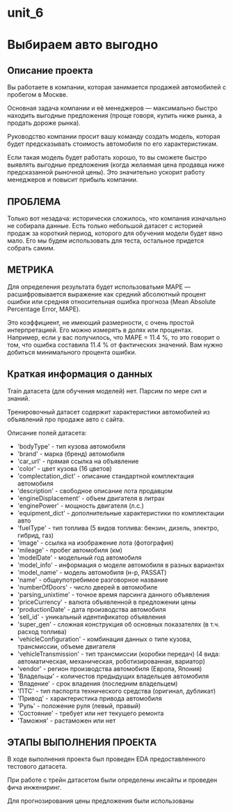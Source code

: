 # unit_6
# Выбираем авто выгодно

## Описание проекта

Вы работаете в компании, которая занимается продажей автомобилей с пробегом в Москве. 

Основная задача компании и её менеджеров — максимально быстро находить выгодные предложения (проще говоря, купить ниже рынка, а продать дороже рынка). 

Руководство компании просит вашу команду создать модель, которая будет предсказывать стоимость автомобиля по его характеристикам.

Если такая модель будет работать хорошо, то вы сможете быстро выявлять выгодные предложения (когда желаемая цена продавца ниже предсказанной рыночной цены). Это значительно ускорит работу менеджеров и повысит прибыль компании.

## ПРОБЛЕМА

Только вот незадача: исторически сложилось, что компания изначально не собирала данные. Есть только небольшой датасет с историей продаж за короткий период, которого для обучения модели будет явно мало. Его мы будем использовать для теста, остальное придется собрать самим.

## МЕТРИКА

Для определения результата будет использоватьмя MAPE  — расшифровывается выражение как средний абсолютный процент ошибки или средняя относительная ошибка прогноза (Mean Absolute Percentage Error, MAPE).

Это коэффициент, не имеющий размерности, с очень простой интерпретацией. Его можно измерять в долях или процентах. Например, если у вас получилось, что МАРЕ = 11.4 %, то это говорит о том, что ошибка составила 11.4 % от фактических значений. Вам нужно добиться минимального процента ошибки.

## Краткая информация о данных

Train датасета (для обучения моделей) нет. Парсим по мере сил и знаний.

Тренировочный датасет содержит характеристики автомобилей из объявлений про продаже авто с сайта.

Описание полей датасета:
+ 'bodyType' - тип кузова автомобиля 
+ 'brand' - марка (бренд) автомобиля
+ 'car_url' - прямая ссылка на объявление
+ 'color' - цвет кузова (16 цветов)
+ 'complectation_dict' - описание стандартной комплектация автомобиля
+ 'description' - свободное описание лота продавцом
+ 'engineDisplacement' - объем двигателя в литрах
+ 'enginePower' - мощность двигателя (л.с.)
+ 'equipment_dict' - дополнительные характеристики по комплектации авто
+ 'fuelType' - тип топлива (5 видов топлива: бензин, дизель, электро, гибрид, газ) 
+ 'image' - ссылка на изображение лота (фотография)
+ 'mileage' - пробег автомобиля (км)
+ 'modelDate' - модельный год автомобиля
+ 'model_info' - информация о моделе автомобиля в разных вариантах
+ 'model_name' - модель автомобиля (н-р, PASSAT) 
+ 'name' - общеупотребимое разговорное название 
+ 'numberOfDoors' - число дверей в автомобиле
+ 'parsing_unixtime' - точное время парсинга данного объявления
+ 'priceCurrency' - валюта объявленной в предложении цены
+ 'productionDate' - дата производства автомобиля 
+ 'sell_id' - уникальный идентификатор объявления
+ 'super_gen' - сложная конструкция об основных показателях (в т.ч. расход топлива)
+ 'vehicleConfiguration' - комбинация данных о типе кузова, трансмиссии, объеме двигателя 
+ 'vehicleTransmission' - тип трансмиссии (коробки передач) (4 вида: автоматическая, механическая, роботизированная, вариатор)
+ 'vendor' - регион производства автомобиля (Европа, Япония)
+ 'Владельцы' - количестов предыдущих владельцев автомобиля
+ 'Владение' - срок владения (последним владельцем)
+ 'ПТС' - тип паспорта технического средства (оригинал, дубликат)
+ 'Привод' - характеристика привода автомобиля
+ 'Руль' - положение руля (левый, правый)
+ 'Состояние' - требует или нет текущего ремонта
+ 'Таможня' - растаможен или нет

## ЭТАПЫ ВЫПОЛНЕНИЯ ПРОЕКТА

В ходе выполнения проекта был проведен EDA предоставленного тестового датасета.

При работе с трейн датасетом были определены инсайты и проведен фича инжениринг.

Для прогнозирования цены предложения были использованы
